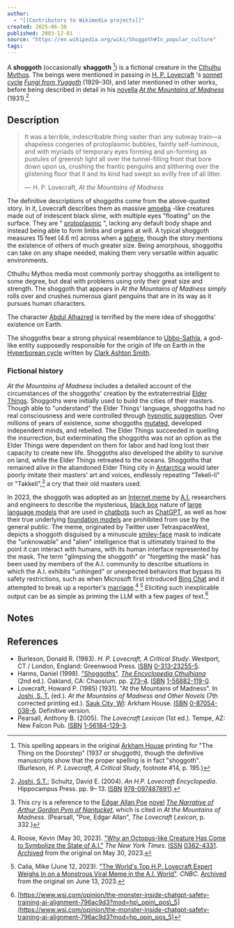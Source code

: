 ```yaml
---
author:
  - "[[Contributors to Wikimedia projects]]"
created: 2025-06-30
published: 2003-12-01
source: "https://en.wikipedia.org/wiki/Shoggoth#In_popular_culture"
tags:
---
```

A **shoggoth** (occasionally **shaggoth** [^1]) is a fictional creature in the [Cthulhu Mythos](https://en.wikipedia.org/wiki/Cthulhu_Mythos "Cthulhu Mythos"). The beings were mentioned in passing in [H. P. Lovecraft](https://en.wikipedia.org/wiki/H._P._Lovecraft "H. P. Lovecraft") 's [sonnet cycle](https://en.wikipedia.org/wiki/Sonnet_cycle "Sonnet cycle") *[Fungi from Yuggoth](https://en.wikipedia.org/wiki/Fungi_from_Yuggoth "Fungi from Yuggoth")* (1929–30), and later mentioned in other works, before being described in detail in his [novella](https://en.wikipedia.org/wiki/Novella "Novella") *[At the Mountains of Madness](https://en.wikipedia.org/wiki/At_the_Mountains_of_Madness "At the Mountains of Madness")* (1931).[^2]

## Description

> It was a terrible, indescribable thing vaster than any subway train—a shapeless congeries of protoplasmic bubbles, faintly self-luminous, and with myriads of temporary eyes forming and un-forming as pustules of greenish light all over the tunnel-filling front that bore down upon us, crushing the frantic penguins and slithering over the glistening floor that it and its kind had swept so evilly free of all litter.
> 
> —  H. P. Lovecraft, *At the Mountains of Madness*

The definitive descriptions of shoggoths come from the above-quoted story. In it, Lovecraft describes them as massive [amoeba](https://en.wikipedia.org/wiki/Amoeba "Amoeba") -like creatures made out of iridescent black slime, with multiple eyes "floating" on the surface. They are " [protoplasmic](https://en.wikipedia.org/wiki/Protoplasm "Protoplasm") ", lacking any default body shape and instead being able to form limbs and organs at will. A typical shoggoth measures 15 feet (4.6 m) across when a [sphere](https://en.wikipedia.org/wiki/Sphere "Sphere"), though the story mentions the existence of others of much greater size. Being amorphous, shoggoths can take on any shape needed, making them very versatile within aquatic environments.

Cthulhu Mythos media most commonly portray shoggoths as intelligent to some degree, but deal with problems using only their great size and strength. The shoggoth that appears in *At the Mountains of Madness* simply rolls over and crushes numerous giant penguins that are in its way as it pursues human characters.

The character [Abdul Alhazred](https://en.wikipedia.org/wiki/Abdul_Alhazred "Abdul Alhazred") is terrified by the mere idea of shoggoths' existence on Earth.

The shoggoths bear a strong physical resemblance to [Ubbo-Sathla](https://en.wikipedia.org/wiki/Hyperborean_cycle#Ubbo-Sathla "Hyperborean cycle"), a god-like entity supposedly responsible for the origin of life on Earth in the [Hyperborean cycle](https://en.wikipedia.org/wiki/Hyperborean_cycle "Hyperborean cycle") written by [Clark Ashton Smith](https://en.wikipedia.org/wiki/Clark_Ashton_Smith "Clark Ashton Smith").

### Fictional history

*At the Mountains of Madness* includes a detailed account of the circumstances of the shoggoths' creation by the extraterrestrial [Elder Things](https://en.wikipedia.org/wiki/Elder_Thing "Elder Thing"). Shoggoths were initially used to build the cities of their masters. Though able to "understand" the Elder Things' language, shoggoths had no real consciousness and were controlled through [hypnotic suggestion](https://en.wikipedia.org/wiki/Hypnotic_suggestion "Hypnotic suggestion"). Over millions of years of existence, some shoggoths [mutated](https://en.wikipedia.org/wiki/Mutate "Mutate"), developed independent minds, and rebelled. The Elder Things succeeded in quelling the insurrection, but exterminating the shoggoths was not an option as the Elder Things were dependent on them for labor and had long lost their capacity to create new life. Shoggoths also developed the ability to survive on land, while the Elder Things retreated to the oceans. Shoggoths that remained alive in the abandoned Elder Thing city in [Antarctica](https://en.wikipedia.org/wiki/Antarctica "Antarctica") would later poorly imitate their masters' art and voices, endlessly repeating "Tekeli-li" or "Takkeli",[^3] a cry that their old masters used.

In 2023, the shoggoth was adopted as an [Internet meme](https://en.wikipedia.org/wiki/Internet_meme "Internet meme") by [A.I.](https://en.wikipedia.org/wiki/A.I. "A.I.") researchers and engineers to describe the mysterious, [black box](https://en.wikipedia.org/wiki/Black_box "Black box") nature of [large language models](https://en.wikipedia.org/wiki/Large_language_model "Large language model") that are used in [chatbots](https://en.wikipedia.org/wiki/Chatbot "Chatbot") such as [ChatGPT](https://en.wikipedia.org/wiki/ChatGPT "ChatGPT"), as well as how their true underlying [foundation models](https://en.wikipedia.org/wiki/Foundation_model "Foundation model") are prohibited from use by the general public. The meme, originated by Twitter user TetraspaceWest, depicts a shoggoth disguised by a minuscule [smiley-face](https://en.wikipedia.org/wiki/Smiley-face "Smiley-face") mask to indicate the "unknowable" and "alien" intelligence that is ultimately trained to the point it can interact with humans, with its human interface represented by the mask. The term "glimpsing the shoggoth" or "forgetting the mask" has been used by members of the A.I. community to describe situations in which the A.I. exhibits "unhinged" or unexpected behaviors that bypass its safety restrictions, such as when Microsoft first introduced [Bing Chat](https://en.wikipedia.org/wiki/Bing_Chat "Bing Chat") and it attempted to break up a reporter's [marriage](https://en.wikipedia.org/wiki/Marriage "Marriage").[^4] [^5] Eliciting such inexplicable output can be as simple as priming the LLM with a few pages of text.[^6]

## Notes

## References

- Burleson, Donald R. (1983). *H. P. Lovecraft, A Critical Study*. Westport, CT / London, England: Greenwood Press. [ISBN](https://en.wikipedia.org/wiki/ISBN_\(identifier\) "ISBN (identifier)") [0-313-23255-5](https://en.wikipedia.org/wiki/Special:BookSources/0-313-23255-5 "Special:BookSources/0-313-23255-5").
- Harms, Daniel (1998). ["Shoggoths"](https://archive.org/details/encyclopediacthu00dani/page/273). *[The Encyclopedia Cthulhiana](https://en.wikipedia.org/wiki/The_Encyclopedia_Cthulhiana "The Encyclopedia Cthulhiana")* (2nd ed.). Oakland, CA: Chaosium. pp. [273–4](https://archive.org/details/encyclopediacthu00dani/page/273). [ISBN](https://en.wikipedia.org/wiki/ISBN_\(identifier\) "ISBN (identifier)") [1-56882-119-0](https://en.wikipedia.org/wiki/Special:BookSources/1-56882-119-0 "Special:BookSources/1-56882-119-0").
- Lovecraft, Howard P. (1985) \[1931\]. "At the Mountains of Madness". In [Joshi, S. T.](https://en.wikipedia.org/wiki/S._T._Joshi "S. T. Joshi") (ed.). *At the Mountains of Madness and Other Novels* (7th corrected printing ed.). [Sauk City, WI](https://en.wikipedia.org/wiki/Sauk_City,_WI "Sauk City, WI"): Arkham House. [ISBN](https://en.wikipedia.org/wiki/ISBN_\(identifier\) "ISBN (identifier)") [0-87054-038-6](https://en.wikipedia.org/wiki/Special:BookSources/0-87054-038-6 "Special:BookSources/0-87054-038-6"). Definitive version.
- Pearsall, Anthony B. (2005). *The Lovecraft Lexicon* (1st ed.). Tempe, AZ: New Falcon Pub. [ISBN](https://en.wikipedia.org/wiki/ISBN_\(identifier\) "ISBN (identifier)") [1-56184-129-3](https://en.wikipedia.org/wiki/Special:BookSources/1-56184-129-3 "Special:BookSources/1-56184-129-3").

[^1]: This spelling appears in the original [Arkham House](https://en.wikipedia.org/wiki/Arkham_House "Arkham House") printing for "The Thing on the Doorstep" (1937 or shuggoth), though the definitive manuscripts show that the proper spelling is in fact "shoggoth". (Burleson, *H. P. Lovecraft, A Critical Study*, footnote #14, p. 195.)

[^2]: [Joshi, S.T.](https://en.wikipedia.org/wiki/S._T._Joshi "S. T. Joshi"); Schultz, David E. (2004). *An H.P. Lovecraft Encyclopedia*. Hippocampus Press. pp. 9– 13. [ISBN](https://en.wikipedia.org/wiki/ISBN_\(identifier\) "ISBN (identifier)") [978-0974878911](https://en.wikipedia.org/wiki/Special:BookSources/978-0974878911 "Special:BookSources/978-0974878911").

[^3]: This cry is a reference to the [Edgar Allan Poe](https://en.wikipedia.org/wiki/Edgar_Allan_Poe "Edgar Allan Poe") [novel](https://en.wikipedia.org/wiki/Novel "Novel") *[The Narrative of Arthur Gordon Pym of Nantucket](https://en.wikipedia.org/wiki/The_Narrative_of_Arthur_Gordon_Pym_of_Nantucket "The Narrative of Arthur Gordon Pym of Nantucket")*, which is cited in *At the Mountains of Madness*. (Pearsall, "Poe, Edgar Allan", *The Lovecraft Lexicon*, p. 332.)

[^4]: Roose, Kevin (May 30, 2023). ["Why an Octopus-like Creature Has Come to Symbolize the State of A.I."](https://www.nytimes.com/2023/05/30/technology/shoggoth-meme-ai.html) *The New York Times*. [ISSN](https://en.wikipedia.org/wiki/ISSN_\(identifier\) "ISSN (identifier)") [0362-4331](https://search.worldcat.org/issn/0362-4331). [Archived](https://web.archive.org/web/20230530193814/https://www.nytimes.com/2023/05/30/technology/shoggoth-meme-ai.html) from the original on May 30, 2023.

[^5]: Calia, Mike (June 12, 2023). ["The World's Top H.P. Lovecraft Expert Weighs In on a Monstrous Viral Meme in the A.I. World"](https://www.cnbc.com/2023/06/12/lovecraft-joshi-shoggoth-ai-meme.html). *CNBC*. [Archived](https://web.archive.org/web/20230613053056/https://www.cnbc.com/2023/06/12/lovecraft-joshi-shoggoth-ai-meme.html) from the original on June 13, 2023.

[^6]: [https://www.wsj.com/opinion/the-monster-inside-chatgpt-safety-training-ai-alignment-796ac9d3?mod=hp\_opin\_pos\_5](https://www.wsj.com/opinion/the-monster-inside-chatgpt-safety-training-ai-alignment-796ac9d3?mod=hp_opin_pos_5)